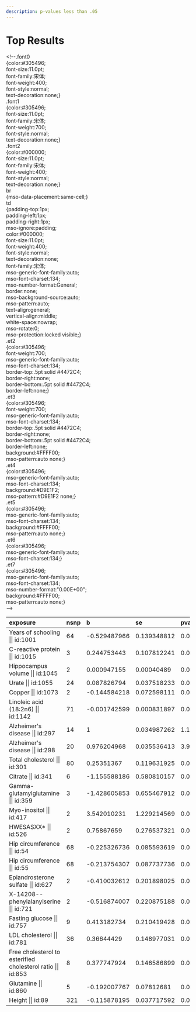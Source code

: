 ```yaml
---
description: p-values less than .05
---
```


# Top Results



  
&lt;!--.font0  
	{color:\#305496;  
	font-size:11.0pt;  
	font-family:宋体;  
	font-weight:400;  
	font-style:normal;  
	text-decoration:none;}  
.font1  
	{color:\#305496;  
	font-size:11.0pt;  
	font-family:宋体;  
	font-weight:700;  
	font-style:normal;  
	text-decoration:none;}  
.font2  
	{color:\#000000;  
	font-size:11.0pt;  
	font-family:宋体;  
	font-weight:400;  
	font-style:normal;  
	text-decoration:none;}  
br  
	{mso-data-placement:same-cell;}  
td  
	{padding-top:1px;  
	padding-left:1px;  
	padding-right:1px;  
	mso-ignore:padding;  
	color:\#000000;  
	font-size:11.0pt;  
	font-weight:400;  
	font-style:normal;  
	text-decoration:none;  
	font-family:宋体;  
	mso-generic-font-family:auto;  
	mso-font-charset:134;  
	mso-number-format:General;  
	border:none;  
	mso-background-source:auto;  
	mso-pattern:auto;  
	text-align:general;  
	vertical-align:middle;  
	white-space:nowrap;  
	mso-rotate:0;  
	mso-protection:locked visible;}  
.et2  
	{color:\#305496;  
	font-weight:700;  
	mso-generic-font-family:auto;  
	mso-font-charset:134;  
	border-top:.5pt solid \#4472C4;  
	border-right:none;  
	border-bottom:.5pt solid \#4472C4;  
	border-left:none;}  
.et3  
	{color:\#305496;  
	font-weight:700;  
	mso-generic-font-family:auto;  
	mso-font-charset:134;  
	border-top:.5pt solid \#4472C4;  
	border-right:none;  
	border-bottom:.5pt solid \#4472C4;  
	border-left:none;  
	background:\#FFFF00;  
	mso-pattern:auto none;}  
.et4  
	{color:\#305496;  
	mso-generic-font-family:auto;  
	mso-font-charset:134;  
	background:\#D9E1F2;  
	mso-pattern:\#D9E1F2 none;}  
.et5  
	{color:\#305496;  
	mso-generic-font-family:auto;  
	mso-font-charset:134;  
	background:\#FFFF00;  
	mso-pattern:auto none;}  
.et6  
	{color:\#305496;  
	mso-generic-font-family:auto;  
	mso-font-charset:134;}  
.et7  
	{color:\#305496;  
	mso-generic-font-family:auto;  
	mso-font-charset:134;  
	mso-number-format:"0\.00E+00";  
	background:\#FFFF00;  
	mso-pattern:auto none;}  
--&gt;  


| exposure | nsnp | b | se | pval |
| :--- | :--- | :--- | :--- | :--- |
| Years of schooling \|\| id:1001 | 64 | -0.529487966 | 0.139348812 | 0.000144853 |
| C-reactive protein \|\| id:1015 | 3 | 0.244753443 | 0.107812241 | 0.023196524 |
| Hippocampus volume \|\| id:1045 | 2 | 0.000947155 | 0.00040489 | 0.019320529 |
| Urate \|\| id:1055 | 24 | 0.087826794 | 0.037518233 | 0.01923682 |
| Copper \|\| id:1073 | 2 | -0.144584218 | 0.072598111 | 0.04641826 |
| Linoleic acid \(18:2n6\) \|\| id:1142 | 71 | -0.001742599 | 0.000831897 | 0.03619506 |
| Alzheimer's disease \|\| id:297 | 14 | 1 | 0.034987262 | 1.13E-179 |
| Alzheimer's disease \|\| id:298 | 20 | 0.976204968 | 0.035536413 | 3.95E-166 |
| Total cholesterol \|\| id:301 | 80 | 0.25351367 | 0.119631925 | 0.034080845 |
| Citrate \|\| id:341 | 6 | -1.155588186 | 0.580810157 | 0.046633441 |
| Gamma-glutamylglutamine \|\| id:359 | 3 | -1.428605853 | 0.655467912 | 0.029293012 |
| Myo-inositol \|\| id:417 | 2 | 3.542010231 | 1.229214569 | 0.003957582 |
| HWESASXX\* \|\| id:526 | 2 | 0.75867659 | 0.276537321 | 0.006079042 |
| Hip circumference \|\| id:54 | 68 | -0.225326736 | 0.085593619 | 0.008475455 |
| Hip circumference \|\| id:55 | 68 | -0.213754307 | 0.087737736 | 0.014838905 |
| Epiandrosterone sulfate \|\| id:627 | 2 | -0.410032612 | 0.201898025 | 0.042266188 |
| X-14208--phenylalanylserine \|\| id:721 | 2 | -0.516874007 | 0.220875188 | 0.019277647 |
| Fasting glucose \|\| id:757 | 9 | 0.413182734 | 0.210419428 | 0.049574763 |
| LDL cholesterol \|\| id:781 | 36 | 0.36644429 | 0.148977031 | 0.013903893 |
| Free cholesterol to esterified cholesterol ratio \|\| id:853 | 8 | 0.377747924 | 0.146586899 | 0.009967477 |
| Glutamine \|\| id:860 | 5 | -0.192007767 | 0.07812681 | 0.013985232 |
| Height \|\| id:89 | 321 | -0.115878195 | 0.037717592 | 0.002124456 |

